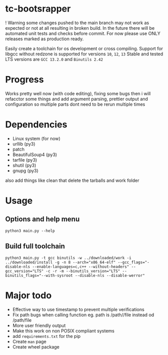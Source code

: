 # tc-bootsrapper
! Warning some changes pushed to the main branch may not work as expected or not at all resulting in broken build.
In the future there will be automated unit tests and checks before commit.
For now please use ONLY releases marked as production ready.

Easily create a toolchain for os development or cross compiling.
Support for libgcc without redzone is supported for versions `10`, `12`, `13`
Stable and tested LTS versions are `GCC 13.2.0` and `Binutils 2.42`
# Progress
Works pretty well now (with code editing), fixing some bugs then i will refacctor
some things and add argument parsing, prettier output and configuration so multiple
parts dont need to be rerun multiple times
# Dependencies
- Linux system (for now)
- urllib (py3)
- patch
- BeautifulSoup4 (py3)
- tarfile (py3)
- shutil (py3)
- gnupg (py3)

also add things like clean that delete the tarballs and work folder

# Usage 
## Options and help menu
`python3 main.py --help`

## Build full toolchain
`python3 main.py -t gcc binutils -w ../downloaded/work -i ../downloaded/install -g -n 8 --arch="x86_64-elf" --gcc_flags="-disable-nls --enable-languages=c,c++ --without-headers" --gcc_version="LTS" -c -r -m --binutils_version="LTS" --binutils_flags="--with-sysroot --disable-nls --disable-werror"`


# Major todo
- Effective way to use timestamp to prevent multiple verifications
- Fix path bugs when calling function eg. path is /path//file instead od /path/file
- More user friendly output
- Make this work on non POSIX compliant systems
- add `requirements.txt` for the pip
- Create `man` page
- Create wheel package

